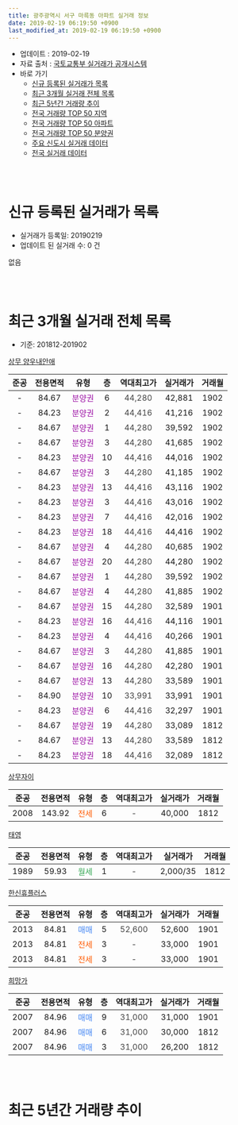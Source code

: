 ```yaml
---
title: 광주광역시 서구 마륵동 아파트 실거래 정보
date: 2019-02-19 06:19:50 +0900
last_modified_at: 2019-02-19 06:19:50 +0900
---
```


* 업데이트 : 2019-02-19
* 자료 출처 : [국토교통부 실거래가 공개시스템](http://rt.molit.go.kr)
* 바로 가기
    * [신규 등록된 실거래가 목록](#신규-등록된-실거래가-목록)
    * [최근 3개월 실거래 전체 목록](#최근-3개월-실거래-전체-목록)
    * [최근 5년간 거래량 추이](#최근-5년간-거래량-추이)
    * [전국 거래량 TOP 50 지역](https://ayogom.github.io/apt-trade-info/최근-3개월-전국에서-가장-거래가-많이-발생한-지역)
    * [전국 거래량 TOP 50 아파트](https://ayogom.github.io/apt-trade-info/최근-3개월-전국에서-가장-거래가-많이-발생한-아파트)
    * [전국 거래량 TOP 50 분양권](https://ayogom.github.io/apt-trade-info/최근-3개월-전국에서-가장-거래가-많이-발생한-분양권)
    * [주요 신도시 실거래 데이터](https://ayogom.github.io/apt-trade-info/주요-신도시)
    * [전국 실거래 데이터](https://ayogom.github.io/apt-trade-info/전국)
<br>
 
<br>

# 신규 등록된 실거래가 목록
* 실거래가 등록일: 20190219
* 업데이트 된 실거래 수: 0 건

없음

<br>
 
<br>

# 최근 3개월 실거래 전체 목록
* 기준: 201812-201902


[상무 양우내안애](https://search.naver.com/search.naver?query=%EA%B4%91%EC%A3%BC%EA%B4%91%EC%97%AD%EC%8B%9C+%EC%84%9C%EA%B5%AC+%EB%A7%88%EB%A5%B5%EB%8F%99+%EC%83%81%EB%AC%B4+%EC%96%91%EC%9A%B0%EB%82%B4%EC%95%88%EC%95%A0)

|준공|전용면적|유형|층|역대최고가|실거래가|거래월|
|:---:|:---:|:---:|:---:|:---:|:---:|:---:|
|-|84.67|<span style="color:#9C11A5">분양권</span>|6|<span style="color:#444444">44,280</span>|42,881|1902|
|-|84.23|<span style="color:#9C11A5">분양권</span>|2|<span style="color:#444444">44,416</span>|41,216|1902|
|-|84.67|<span style="color:#9C11A5">분양권</span>|1|<span style="color:#444444">44,280</span>|39,592|1902|
|-|84.67|<span style="color:#9C11A5">분양권</span>|3|<span style="color:#444444">44,280</span>|41,685|1902|
|-|84.23|<span style="color:#9C11A5">분양권</span>|10|<span style="color:#444444">44,416</span>|44,016|1902|
|-|84.67|<span style="color:#9C11A5">분양권</span>|3|<span style="color:#444444">44,280</span>|41,185|1902|
|-|84.23|<span style="color:#9C11A5">분양권</span>|13|<span style="color:#444444">44,416</span>|43,116|1902|
|-|84.23|<span style="color:#9C11A5">분양권</span>|3|<span style="color:#444444">44,416</span>|43,016|1902|
|-|84.23|<span style="color:#9C11A5">분양권</span>|7|<span style="color:#444444">44,416</span>|42,016|1902|
|-|84.23|<span style="color:#9C11A5">분양권</span>|18|<span style="color:#444444">44,416</span>|44,416|1902|
|-|84.67|<span style="color:#9C11A5">분양권</span>|4|<span style="color:#444444">44,280</span>|40,685|1902|
|-|84.67|<span style="color:#9C11A5">분양권</span>|20|<span style="color:#444444">44,280</span>|44,280|1902|
|-|84.67|<span style="color:#9C11A5">분양권</span>|1|<span style="color:#444444">44,280</span>|39,592|1902|
|-|84.67|<span style="color:#9C11A5">분양권</span>|4|<span style="color:#444444">44,280</span>|41,885|1902|
|-|84.67|<span style="color:#9C11A5">분양권</span>|15|<span style="color:#444444">44,280</span>|32,589|1901|
|-|84.23|<span style="color:#9C11A5">분양권</span>|16|<span style="color:#444444">44,416</span>|44,116|1901|
|-|84.23|<span style="color:#9C11A5">분양권</span>|4|<span style="color:#444444">44,416</span>|40,266|1901|
|-|84.67|<span style="color:#9C11A5">분양권</span>|3|<span style="color:#444444">44,280</span>|41,885|1901|
|-|84.67|<span style="color:#9C11A5">분양권</span>|16|<span style="color:#444444">44,280</span>|42,280|1901|
|-|84.67|<span style="color:#9C11A5">분양권</span>|13|<span style="color:#444444">44,280</span>|33,589|1901|
|-|84.90|<span style="color:#9C11A5">분양권</span>|10|<span style="color:#444444">33,991</span>|33,991|1901|
|-|84.23|<span style="color:#9C11A5">분양권</span>|6|<span style="color:#444444">44,416</span>|32,297|1901|
|-|84.67|<span style="color:#9C11A5">분양권</span>|19|<span style="color:#444444">44,280</span>|33,089|1812|
|-|84.67|<span style="color:#9C11A5">분양권</span>|13|<span style="color:#444444">44,280</span>|33,589|1812|
|-|84.23|<span style="color:#9C11A5">분양권</span>|18|<span style="color:#444444">44,416</span>|32,089|1812|

[상무자이](https://search.naver.com/search.naver?query=%EA%B4%91%EC%A3%BC%EA%B4%91%EC%97%AD%EC%8B%9C+%EC%84%9C%EA%B5%AC+%EB%A7%88%EB%A5%B5%EB%8F%99+%EC%83%81%EB%AC%B4%EC%9E%90%EC%9D%B4)

|준공|전용면적|유형|층|역대최고가|실거래가|거래월|
|:---:|:---:|:---:|:---:|:---:|:---:|:---:|
|2008|143.92|<span style="color:#ff5a00">전세</span>|6|<span style="color:#444444">-</span>|40,000|1812|

[태영](https://search.naver.com/search.naver?query=%EA%B4%91%EC%A3%BC%EA%B4%91%EC%97%AD%EC%8B%9C+%EC%84%9C%EA%B5%AC+%EB%A7%88%EB%A5%B5%EB%8F%99+%ED%83%9C%EC%98%81)

|준공|전용면적|유형|층|역대최고가|실거래가|거래월|
|:---:|:---:|:---:|:---:|:---:|:---:|:---:|
|1989|59.93|<span style="color:#34a853">월세</span>|1|<span style="color:#444444">-</span>|2,000/35|1812|

[한신휴플러스](https://search.naver.com/search.naver?query=%EA%B4%91%EC%A3%BC%EA%B4%91%EC%97%AD%EC%8B%9C+%EC%84%9C%EA%B5%AC+%EB%A7%88%EB%A5%B5%EB%8F%99+%ED%95%9C%EC%8B%A0%ED%9C%B4%ED%94%8C%EB%9F%AC%EC%8A%A4)

|준공|전용면적|유형|층|역대최고가|실거래가|거래월|
|:---:|:---:|:---:|:---:|:---:|:---:|:---:|
|2013|84.81|<span style="color:#4285f3">매매</span>|5|<span style="color:#444444">52,600</span>|52,600|1901|
|2013|84.81|<span style="color:#ff5a00">전세</span>|3|<span style="color:#444444">-</span>|33,000|1901|
|2013|84.81|<span style="color:#ff5a00">전세</span>|3|<span style="color:#444444">-</span>|33,000|1901|

[희망가](https://search.naver.com/search.naver?query=%EA%B4%91%EC%A3%BC%EA%B4%91%EC%97%AD%EC%8B%9C+%EC%84%9C%EA%B5%AC+%EB%A7%88%EB%A5%B5%EB%8F%99+%ED%9D%AC%EB%A7%9D%EA%B0%80)

|준공|전용면적|유형|층|역대최고가|실거래가|거래월|
|:---:|:---:|:---:|:---:|:---:|:---:|:---:|
|2007|84.96|<span style="color:#4285f3">매매</span>|9|<span style="color:#444444">31,000</span>|31,000|1901|
|2007|84.96|<span style="color:#4285f3">매매</span>|6|<span style="color:#444444">31,000</span>|30,000|1812|
|2007|84.96|<span style="color:#4285f3">매매</span>|3|<span style="color:#444444">31,000</span>|26,200|1812|


<br>
 
<br>

# 최근 5년간 거래량 추이


<div style="width:100%;">
    <canvas id="deal_progress" height="200"></canvas>
</div>

<script>
new Chart(document.getElementById("deal_progress"), {
    type: 'line',
    data: {
        labels: ['201402','201403','201404','201405','201406','201407','201408','201409','201410','201411','201412','201501','201502','201503','201504','201505','201506','201507','201508','201509','201510','201511','201512','201601','201602','201603','201604','201605','201606','201607','201608','201609','201610','201611','201612','201701','201702','201703','201704','201705','201706','201707','201708','201709','201710','201711','201712','201801','201802','201803','201804','201805','201806','201807','201808','201809','201810','201811','201812','201901','201902'],
        datasets: [{
            label: '매매',
            pointRadius: 1,
            data: [2, 3, 6, 2, 2, 7, 1, 6, 4, 5, 2, 5, 1, 5, 6, 6, 4, 6, 4, 4, 2, 3, 2, 1, 1, 4, 1, 2, 1, 4, 7, 5, 5, 4, 1, 2, 6, 4, 4, 6, 5, 9, 3, 6, 7, 1, 3, 5, 2, 4, 3, 2, 5, 3, 17, 3, 2, 1, 5, 10, 14],
            borderColor: "rgba(255, 201, 14, 1)",
            backgroundColor: "rgba(255, 201, 14, 0.5)",
            fill: false,
            lineTension: 0
        },{
            label: '전월세',
            pointRadius: 1,
            data: [1, 1, 2, 1, 1, 0, 1, 3, 0, 2, 4, 0, 0, 2, 5, 3, 4, 0, 1, 2, 1, 1, 1, 23, 12, 6, 1, 2, 3, 0, 0, 2, 0, 1, 1, 1, 1, 1, 0, 3, 0, 2, 2, 0, 2, 4, 2, 4, 3, 4, 2, 1, 1, 0, 0, 2, 1, 2, 2, 2, 0],
            borderColor: "rgba(0, 141, 185, 1)",
            backgroundColor: "rgba(0, 141, 185, 0.5)",
            fill: false,
            lineTension: 0
        }
        ]
    },
    options: {
        responsive: true,
        title: {
            display: false
        },
        tooltips: {
            mode: 'index',
            intersect: false
        },
        hover: {
            mode: 'nearest',
            intersect: true
        },
        scales: {
            xAxes: [{
                display: true,
                scaleLabel: {
                    display: true,
                    labelString: '년/월'
                }
            }],
            yAxes: [{
                display: true,
                ticks: {
                    suggestedMin: 0,
                },
                scaleLabel: {
                    display: true,
                    labelString: '실거래 수'
                }
            }]
        }
    }
});

</script>


<br>
 
<br>

